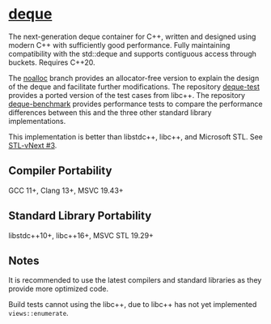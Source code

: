 # [deque](https://github.com/yexuanXiao/deque)

The next-generation deque container for C++, written and designed using modern C++ with sufficiently good performance. Fully maintaining compatibility with the std::deque and supports contiguous access through buckets. Requires C++20.

The [noalloc](https://github.com/YexuanXiao/deque/tree/noalloc) branch provides an allocator-free version to explain the design of the deque and facilitate further modifications. The repository [deque-test](https://github.com/YexuanXiao/deque-test) provides a ported version of the test cases from libc++. The repository [deque-benchmark](https://github.com/YexuanXiao/deque-benchmark) provides performance tests to compare the performance differences between this and the three other standard library implementations.

This implementation is better than libstdc++, libc++, and Microsoft STL. See [STL-vNext #3](https://github.com/YexuanXiao/STL-vNext/issues/3).

## Compiler Portability

GCC 11+, Clang 13+, MSVC 19.43+

## Standard Library Portability

libstdc++10+, libc++16+, MSVC STL 19.29+

## Notes

It is recommended to use the latest compilers and standard libraries as they provide more optimized code.

Build tests cannot using the libc++, due to libc++ has not yet implemented `views::enumerate`.
